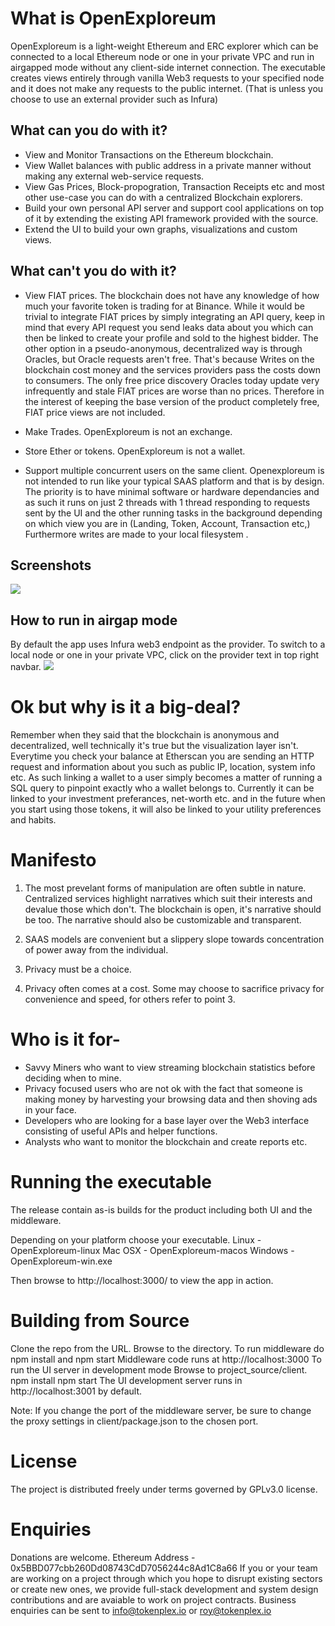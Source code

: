 # What is OpenExploreum
OpenExploreum is a light-weight Ethereum and ERC explorer which can be connected to a local Ethereum node or one in your private VPC 
and run in airgapped mode without any client-side internet connection.
The executable creates views entirely through vanilla Web3 requests to your specified node and it does not make any requests to the public internet. (That is unless you choose to use an external provider such as Infura)

## What can you do with it?
- View and Monitor Transactions on the Ethereum blockchain.
- View Wallet balances with public address in a private manner without making any external web-service requests.
- View Gas Prices, Block-propogration, Transaction Receipts etc and most other use-case you can do with a centralized Blockchain explorers.
- Build your own personal API server and support cool applications on top of it by extending the existing API framework provided with the source.
- Extend the UI to build your own graphs, visualizations and custom views.

## What can't you do with it?
- View FIAT prices. 
The blockchain does not have any knowledge of how much your favorite token is trading for at Binance. While it would be trivial to integrate FIAT prices by simply integrating an API query, keep in mind that every API request you send leaks data about you which can then be linked to create your profile and sold to the highest bidder.
The other option in a pseudo-anonymous, decentralized way is through Oracles, but Oracle requests aren't free. That's because Writes on the blockchain cost money and the services providers pass the costs down to consumers. The only free price discovery Oracles today update very infrequently and stale FIAT prices are worse than no prices. Therefore in the interest of keeping the base version of the product completely free, FIAT price views are not included.

- Make Trades.
OpenExploreum is not an exchange.

- Store Ether or tokens.
OpenExploreum is not a wallet.

- Support multiple concurrent users on the same client.
Openexploreum is not intended to run like your typical SAAS platform and that is by design.
The priority is to have minimal software or hardware dependancies and as such it runs on just 2 threads with 1 thread responding to requests sent by the UI and the other running tasks in the background depending on which view you are in (Landing, Token, Account, Transaction etc,) Furthermore writes are made to your local filesystem .

## Screenshots

![](https://lh4.googleusercontent.com/BlouO4kgM91m4Os6ZKoSfZhX7YZOx5EMUSQPld0DJ-XRfD8z3vH36bq21PLp09fCzj7-mOSdGTH3HQ=w1440-h715)

## How to run in airgap mode
By default the app uses Infura web3 endpoint as the provider.
To switch to a local node or one in your private VPC, click on the provider text in top right navbar.
![](https://lh4.googleusercontent.com/4LWcivSxu4EBfnaAUWIqRLAHg0QGhvKfe6LBkHnt-OUkZDSLexzw0pCphqdUG_v8XEGCoEk6lvC51g=w1440-h715)

# Ok but why is it a big-deal?
Remember when they said that the blockchain is anonymous and decentralized, well technically it's true but the visualization layer isn't. Everytime you check your balance at Etherscan you are sending an HTTP request and information about you such as public IP, location, system info etc.
As such linking a wallet to a user simply becomes a matter of running a SQL query to pinpoint exactly who a wallet belongs to.
Currently it can be linked to your investment preferances, net-worth etc. and in the future when you start using those tokens, it will also be linked to your utility preferences and habits.

# Manifesto
1. The most prevelant forms of manipulation are often subtle in nature. Centralized services  highlight narratives which suit their interests and devalue those which don't. The blockchain is open, it's narrative should be too. The narrative should also be customizable and transparent.

2. SAAS models are convenient but a slippery slope towards concentration of power away from the individual.

3. Privacy must be a choice.

4. Privacy often comes at a cost. Some may choose to sacrifice privacy for convenience and speed, for others refer to point 3.

# Who is it for-
- Savvy Miners who want to view streaming blockchain statistics before deciding when to mine.
- Privacy focused users who are not ok with the fact that someone is making money by harvesting your browsing data and then shoving ads in your face.
- Developers who are looking for a base layer over the Web3 interface consisting of useful APIs and helper functions.
- Analysts who want to monitor the blockchain and create reports etc.

# Running the executable
The release contain as-is builds for the product including both UI and the middleware.

Depending on your platform choose your executable.
Linux - OpenExploreum-linux
Mac OSX - OpenExploreum-macos
Windows - OpenExploreum-win.exe

Then browse to http://localhost:3000/ to view the app in action.

# Building from Source
Clone the repo from the URL.
Browse to the directory.
To run middleware do npm install and npm start
Middleware code runs at http://localhost:3000
To run the UI server in development mode 
Browse to project_source/client.
npm install 
npm start
The UI development server runs in http://localhost:3001 by default.

Note: If you change the port of the middleware server, be sure to change the proxy settings in client/package.json to the chosen port.

# License
The project is distributed freely under terms governed by GPLv3.0 license.

# Enquiries
Donations are welcome. Ethereum Address - 0x5BBD077cbb260Dd08743CdD7056244c8Ad1C8a66
If you or your team are working on a project through which you hope to disrupt existing sectors or create new ones, we provide full-stack development and system design contributions and are avaiable to work on project contracts.
Business enquiries can be sent to info@tokenplex.io or roy@tokenplex.io

